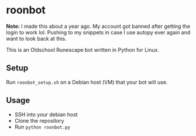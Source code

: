 # roonbot

**Note:** I made this about a year ago. My account got banned after getting the login to work lol. Pushing to my snippets in case I use autopy ever again and want to look back at this.

This is an Oldschool Runescape bot written in Python for Linux.

## Setup
Run `roonbot_setup.sh` on a Debian host (VM) that your bot will use.

## Usage
* SSH into your debian host
* Clone the repository
* Run `python roonbot.py`

